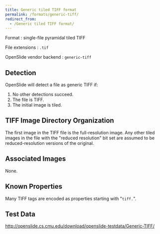 ```yaml
---
title: Generic tiled TIFF format
permalink: /formats/generic-tiff/
redirect_from:
  - /Generic tiled TIFF format/
---
```


Format
: single-file pyramidal tiled TIFF

File extensions
: `.tif`

OpenSlide vendor backend
: `generic-tiff`


Detection
---------
OpenSlide will detect a file as generic TIFF if:

 1. No other detections succeed.
 2. The file is TIFF.
 3. The initial image is tiled.

TIFF Image Directory Organization
---------------------------------

The first image in the TIFF file is the full-resolution image. Any
other tiled images in the file with the "reduced resolution" bit set
are assumed to be reduced-resolution versions of the original.

Associated Images
-----------------
None.


Known Properties
----------------

Many TIFF tags are encoded as properties starting with "`tiff.`".


Test Data
---------

<http://openslide.cs.cmu.edu/download/openslide-testdata/Generic-TIFF/>
